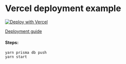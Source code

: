 # Vercel deployment example

[![Deploy with Vercel](https://vercel.com/button)](https://vercel.com/new/clone?project-name=prisma-vercel-nextjs&repo-name=prisma-vercel-nextjs&envDescription=MongoDB%20connection%20string&repository-url=https%3A%2F%2Fgithub.com%2FSalmandabbakuti/prisma-nextjs-vercel&envLink=https%3A%2F%2Fwww.prisma.io%2Fdocs%2Fconcepts%2Fdatabase-connectors%2Fmongodb%23connection-url&env=DATABASE_URL)

[Deployment guide](https://www.prisma.io/docs/guides/deployment/deploying-to-vercel)

#### Steps:

```
yarn prisma db push
yarn start
```
